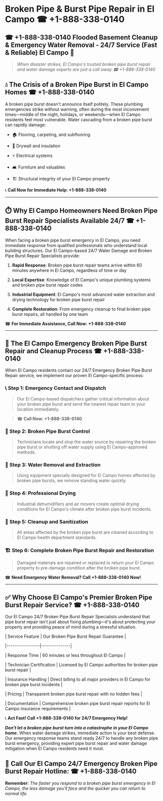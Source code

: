 # Broken Pipe & Burst Pipe Repair in El Campo ☎ +1-888-338-0140  
## ☎ +1-888-338-0140 Flooded Basement Cleanup & Emergency Water Removal - 24/7 Service (Fast & Reliable) El Campo 🚨  

> *When disaster strikes, El Campo's trusted broken pipe burst repair and water damage experts are just a call away ☎ +1-888-338-0140*  

## 💧 The Crisis of a Broken Pipe Burst in El Campo Homes ☎ +1-888-338-0140  

A broken pipe burst doesn't announce itself politely. These plumbing emergencies strike without warning, often during the most inconvenient times—middle of the night, holidays, or weekends—when El Campo residents feel most vulnerable. Water cascading from a broken pipe burst can rapidly damage:  

* 🏠 Flooring, carpeting, and subflooring  
* 🧱 Drywall and insulation  
* ⚡ Electrical systems  
* 🛋️ Furniture and valuables  
* 🏗️ Structural integrity of your El Campo property  

📞 **Call Now for Immediate Help: +1-888-338-0140**  

---  

## ⏱️ Why El Campo Homeowners Need Broken Pipe Burst Repair Specialists Available 24/7 ☎ +1-888-338-0140  

When facing a broken pipe burst emergency in El Campo, you need immediate response from qualified professionals who understand local building structures. Our El Campo-based 24/7 Water Damage and Broken Pipe Burst Repair Specialists provide:  

1. **Rapid Response**: Broken pipe burst repair teams arrive within 60 minutes anywhere in El Campo, regardless of time or day  
2. **Local Expertise**: Knowledge of El Campo's unique plumbing systems and broken pipe burst repair codes  
3. **Industrial Equipment**: El Campo's most advanced water extraction and drying technology for broken pipe burst repair  
4. **Complete Restoration**: From emergency cleanup to final broken pipe burst repairs, all handled by one team  

☎ **For Immediate Assistance, Call Now: +1-888-338-0140**  

---  

## 🔧 The El Campo Emergency Broken Pipe Burst Repair and Cleanup Process ☎ +1-888-338-0140  

When El Campo residents contact our 24/7 Emergency Broken Pipe Burst Repair service, we implement our proven El Campo-specific process:  

### 📞 Step 1: Emergency Contact and Dispatch  
> Our El Campo-based dispatchers gather critical information about your broken pipe burst and send the nearest repair team to your location immediately.  
> ☎ **Call Now: +1-888-338-0140**  

### 🚿 Step 2: Broken Pipe Burst Control  
> Technicians locate and stop the water source by repairing the broken pipe burst or shutting off water supply using El Campo-approved methods.  

### 🌊 Step 3: Water Removal and Extraction  
> Using equipment specially designed for El Campo homes affected by broken pipe bursts, we remove standing water quickly.  

### 💨 Step 4: Professional Drying  
> Industrial dehumidifiers and air movers create optimal drying conditions for El Campo's climate after broken pipe burst incidents.  

### 🧼 Step 5: Cleanup and Sanitization  
> All areas affected by the broken pipe burst are cleaned according to El Campo health department standards.  

### 🏗️ Step 6: Complete Broken Pipe Burst Repair and Restoration  
> Damaged materials are repaired or replaced to return your El Campo property to pre-damage condition after the broken pipe burst.  

☎ **Need Emergency Water Removal? Call +1-888-338-0140 Now!**  

---  

## ✅ Why Choose El Campo's Premier Broken Pipe Burst Repair Service? ☎ +1-888-338-0140  

Our El Campo 24/7 Broken Pipe Burst Repair Specialists understand that pipe burst repair isn't just about fixing plumbing—it's about protecting your property and providing peace of mind during a stressful situation.  

| Service Feature | Our Broken Pipe Burst Repair Guarantee |  
|-----------------|---------------|  
| Response Time | 60 minutes or less throughout El Campo |  
| Technician Certification | Licensed by El Campo authorities for broken pipe burst repair |  
| Insurance Handling | Direct billing to all major providers in El Campo for broken pipe burst incidents |  
| Pricing | Transparent broken pipe burst repair with no hidden fees |  
| Documentation | Comprehensive broken pipe burst repair reports for El Campo insurance requirements |  

📞 **Act Fast! Call +1-888-338-0140 for 24/7 Emergency Help!**  

***Don't let a broken pipe burst turn into a catastrophe in your El Campo home.*** When water damage strikes, immediate action is your best defense. Our emergency response teams stand ready 24/7 to handle any broken pipe burst emergency, providing expert pipe burst repair and water damage mitigation when El Campo residents need it most.  

## 📱 Call Our El Campo 24/7 Emergency Broken Pipe Burst Repair Hotline: ☎ +1-888-338-0140  

**Remember**: *The faster you respond to a broken pipe burst emergency in El Campo, the less damage you'll face and the quicker you can return to normal life.*